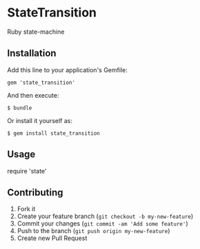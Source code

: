 # StateTransition

Ruby state-machine

## Installation

Add this line to your application's Gemfile:

    gem 'state_transition'

And then execute:

    $ bundle

Or install it yourself as:

    $ gem install state_transition

## Usage

require 'state'


## Contributing

1. Fork it
2. Create your feature branch (`git checkout -b my-new-feature`)
3. Commit your changes (`git commit -am 'Add some feature'`)
4. Push to the branch (`git push origin my-new-feature`)
5. Create new Pull Request
